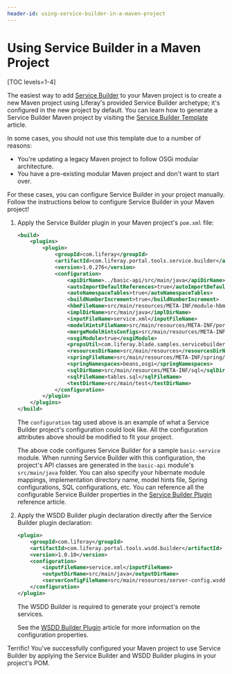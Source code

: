 ```yaml
---
header-id: using-service-builder-in-a-maven-project
---
```


# Using Service Builder in a Maven Project

[TOC levels=1-4]

The easiest way to add
[Service Builder](/docs/7-2/appdev/-/knowledge_base/a/service-builder)
to your Maven project is to create a new Maven project using Liferay's provided
Service Builder archetype; it's configured in the new project by default. You
can learn how to generate a Service Builder Maven project by visiting the
[Service Builder Template](/docs/7-2/reference/-/knowledge_base/r/using-the-service-builder-template)
article.

In some cases, you should not use this template due to a number of reasons:

- You're updating a legacy Maven project to follow OSGi modular architecture.
- You have a pre-existing modular Maven project and don't want to start over.

For these cases, you can configure Service Builder in your project manually.
Follow the instructions below to configure Service Builder in your Maven
project!

1.  Apply the Service Builder plugin in your Maven project's `pom.xml` file:

    ```xml
    <build>
        <plugins>
            <plugin>
                <groupId>com.liferay</groupId>
                <artifactId>com.liferay.portal.tools.service.builder</artifactId>
                <version>1.0.276</version>
                <configuration>
                    <apiDirName>../basic-api/src/main/java</apiDirName>
                    <autoImportDefaultReferences>true</autoImportDefaultReferences>
                    <autoNamespaceTables>true</autoNamespaceTables>
                    <buildNumberIncrement>true</buildNumberIncrement>
                    <hbmFileName>src/main/resources/META-INF/module-hbm.xml</hbmFileName>
                    <implDirName>src/main/java</implDirName>
                    <inputFileName>service.xml</inputFileName>
                    <modelHintsFileName>src/main/resources/META-INF/portlet-model-hints.xml</modelHintsFileName>
                    <mergeModelHintsConfigs>src/main/resources/META-INF/portlet-model-hints.xml</mergeModelHintsConfigs>
                    <osgiModule>true</osgiModule>
                    <propsUtil>com.liferay.blade.samples.servicebuilder.service.util.PropsUtil</propsUtil>
                    <resourcesDirName>src/main/resources</resourcesDirName>
                    <springFileName>src/main/resources/META-INF/spring/module-spring.xml</springFileName>
                    <springNamespaces>beans,osgi</springNamespaces>
                    <sqlDirName>src/main/resources/META-INF/sql</sqlDirName>
                    <sqlFileName>tables.sql</sqlFileName>
                    <testDirName>src/main/test</testDirName>
                </configuration>
            </plugin>
        </plugins>
    </build>
    ```

    The `configuration` tag used above is an example of what a Service Builder
    project's configuration could look like. All the configuration attributes
    above should be modified to fit your project.

    The above code configures Service Builder for a sample `basic-service`
    module. When running Service Builder with this configuration, the project's
    API classes are generated in the `basic-api` module's `src/main/java`
    folder. You can also specify your hibernate module mappings, implementation
    directory name, model hints file, Spring configurations, SQL configurations,
    etc. You can reference all the configurable Service Builder properties in
    the
    [Service Builder Plugin](/docs/7-2/reference/-/knowledge_base/r/service-builder-plugin)
    reference article. 
    
    <!--Uncomment once article is available
    Also, visit the
    Defining an Object-Relational Map with Service Builder
    tutorial for more information on defining a `service.xml` file to configure
    Service Builder.
    -->

2.  Apply the WSDD Builder plugin declaration directly after the Service Builder
    plugin declaration:

    ```xml
    <plugin>
        <groupId>com.liferay</groupId>
        <artifactId>com.liferay.portal.tools.wsdd.builder</artifactId>
        <version>1.0.10</version>
        <configuration>
            <inputFileName>service.xml</inputFileName>
            <outputDirName>src/main/java</outputDirName>
            <serverConfigFileName>src/main/resources/server-config.wsdd</serverConfigFileName>
        </configuration>
    </plugin>
    ```

    The WSDD Builder is required to generate your project's remote services.
    
    <!--Uncomment once article is available
    Visit the
    Creating Remote Services
    tutorial for more information on WSDD (Web Service Deployment Descriptor).
    -->
    
    See the
    [WSDD Builder Plugin](/docs/7-2/reference/-/knowledge_base/r/wsdd-builder-plugin)
    article for more information on the configuration properties.

Terrific! You've successfully configured your Maven project to use Service
Builder by applying the Service Builder and WSDD Builder plugins in your
project's POM. 

<!--Uncomment once article is available
To run Service Builder, see the
Running Service Builder and Understanding the Generated Code
article for instructions.
-->